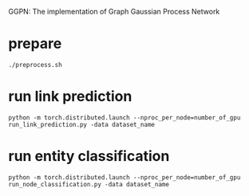 GGPN: The implementation of Graph Gaussian Process Network

# prepare
```
./preprocess.sh
```

# run link prediction
```
python -m torch.distributed.launch --nproc_per_node=number_of_gpu run_link_prediction.py -data dataset_name
```
# run entity classification
```
python -m torch.distributed.launch --nproc_per_node=number_of_gpu run_node_classification.py -data dataset_name
```